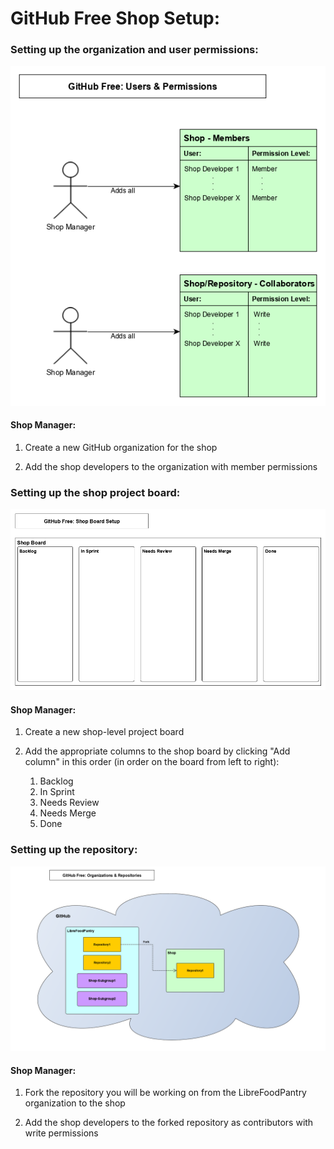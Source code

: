 # GitHub Free Shop Setup:

### Setting up the organization and user permissions:

![GitHub Free Permissions Diagram](https://raw.githubusercontent.com/LibreFoodPantry/ProjectTemplate/shop_setup_documentation/docs/dev/shop-setup/diagrams/GitHub_Free_Setup_Users_And_Permissions.png)


#### Shop Manager:

1. Create a new GitHub organization for the shop

2. Add the shop developers to the organization with member permissions

### Setting up the shop project board:

![GitHub Shop Board Diagram](https://raw.githubusercontent.com/LibreFoodPantry/ProjectTemplate/shop_setup_documentation/docs/dev/shop-setup/diagrams/GitHub_Setup_Shop_Board.png)


#### Shop Manager:

1. Create a new shop-level project board

2. Add the appropriate columns to the shop board by clicking "Add column" in this order (in order on the board from left to right):

    1. Backlog
    2. In Sprint
    3. Needs Review
    4. Needs Merge
    5. Done

### Setting up the repository:

![GitHub Organizations and Repositories Diagram](https://raw.githubusercontent.com/LibreFoodPantry/ProjectTemplate/shop_setup_documentation/docs/dev/shop-setup/diagrams/GitHub_Free_Organizations_And_Repositories.png)

#### Shop Manager:

1. Fork the repository you will be working on from the LibreFoodPantry organization to the shop 

2. Add the shop developers to the forked repository as contributors with write permissions